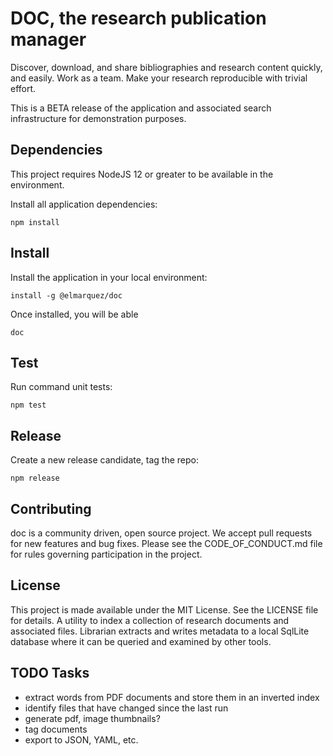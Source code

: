 DOC, the research publication manager
=====================================

Discover, download, and share bibliographies and research content quickly, and
easily. Work as a team. Make your research reproducible with trivial effort.

This is a BETA release of the application and associated search infrastructure
for demonstration purposes.


## Dependencies

This project requires NodeJS 12 or greater to be available in the environment.

Install all application dependencies:

    npm install


## Install

Install the application in your local environment:

    install -g @elmarquez/doc

Once installed, you will be able 

    doc


## Test

Run command unit tests:

    npm test
    

## Release

Create a new release candidate, tag the repo:

    npm release

    
## Contributing

doc is a community driven, open source project. We accept pull requests for
new features and bug fixes. Please see the CODE_OF_CONDUCT.md file for rules
governing participation in the project.

    
## License

This project is made available under the MIT License. See the LICENSE file for
details.
A utility to index a collection of research documents and associated files. Librarian extracts and writes metadata to a local SqlLite database where it can be queried and examined by other tools.


## TODO Tasks

- extract words from PDF documents and store them in an inverted index
- identify files that have changed since the last run
- generate pdf, image thumbnails?
- tag documents
- export to JSON, YAML, etc. 
